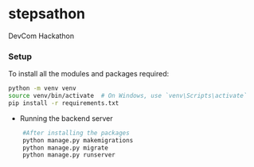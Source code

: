 # stepsathon
DevCom Hackathon

### Setup 
To install all the modules and packages required:
```bash
python -m venv venv
source venv/bin/activate  # On Windows, use `venv\Scripts\activate`
pip install -r requirements.txt


```
- Running the backend server

```bash
    #After installing the packages 
    python manage.py makemigrations 
    python manage.py migrate 
    python manage.py runserver 
```



